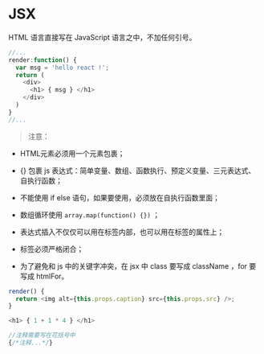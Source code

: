 # JSX
HTML 语言直接写在 JavaScript 语言之中，不加任何引号。

``` js
//...
render:function() {
  var msg = 'hello react !';
  return (
    <div>
      <h1> { msg } </h1>
    </div>
  )
}
//...
```

> 注意：

* HTML元素必须用一个元素包裹；

* {} 包裹 js 表达式：简单变量、数组、函数执行、预定义变量、三元表达式、自执行函数；

* 不能使用 if else 语句，如果要使用，必须放在自执行函数里面；

* 数组循环使用 `array.map(function() {})` ；

* 表达式插入不仅仅可以用在标签内部，也可以用在标签的属性上；

* 标签必须严格闭合；

* 为了避免和 js 中的关键字冲突，在 jsx 中 class 要写成 className ，for 要写成 htmlFor。

``` js
render() {
  return <img alt={this.props.caption} src={this.props.src} />;
}

<h1> { 1 + 1 * 4 } </h1>

//注释需要写在花括号中
{/*注释...*/}
```